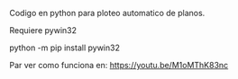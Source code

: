 
Codigo en python para ploteo automatico de planos.

Requiere pywin32

python -m pip install pywin32

Par ver como funciona en: https://youtu.be/M1oMThK83nc
